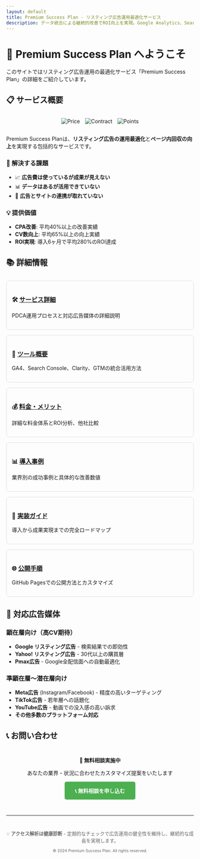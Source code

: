 ```yaml
---
layout: default
title: Premium Success Plan - リスティング広告運用最適化サービス  
description: データ統合による継続的改善でROI向上を実現。Google Analytics、Search Console、Microsoft Clarityを活用した総合的な広告最適化サービス。
---
```


# 🚀 Premium Success Plan へようこそ

このサイトではリスティング広告運用の最適化サービス「Premium Success Plan」の詳細をご紹介しています。

## 📋 サービス概要

<div style="text-align: center; margin: 2em 0;">
  <img src="https://img.shields.io/badge/Price-¥15%2C000%2Fmonth-brightgreen" alt="Price" style="margin: 0 5px;">
  <img src="https://img.shields.io/badge/Contract-1%20Year-blue" alt="Contract" style="margin: 0 5px;">
  <img src="https://img.shields.io/badge/Monthly%20Points-100pt-orange" alt="Points" style="margin: 0 5px;">
</div>

Premium Success Planは、**リスティング広告の運用最適化**と**ページ内回収の向上**を実現する包括的なサービスです。

### 🎯 解決する課題

- 📈 **広告費は使っているが成果が見えない**
- 📊 **データはあるが活用できていない** 
- 🔗 **広告とサイトの連携が取れていない**

### 💡 提供価値

- **CPA改善**: 平均40%以上の改善実績
- **CV数向上**: 平均65%以上の向上実績  
- **ROI実現**: 導入6ヶ月で平均280%のROI達成

## 📚 詳細情報

<div style="display: grid; grid-template-columns: repeat(auto-fit, minmax(250px, 1fr)); gap: 1em; margin: 2em 0;">

<div style="border: 1px solid #ddd; padding: 1em; border-radius: 8px;">
<h3>🛠️ <a href="/docs/service-details">サービス詳細</a></h3>
<p>PDCA運用プロセスと対応広告媒体の詳細説明</p>
</div>

<div style="border: 1px solid #ddd; padding: 1em; border-radius: 8px;">
<h3>🔧 <a href="/docs/tools-overview">ツール概要</a></h3>
<p>GA4、Search Console、Clarity、GTMの統合活用方法</p>
</div>

<div style="border: 1px solid #ddd; padding: 1em; border-radius: 8px;">
<h3>💰 <a href="/docs/pricing-and-benefits">料金・メリット</a></h3>
<p>詳細な料金体系とROI分析、他社比較</p>
</div>

<div style="border: 1px solid #ddd; padding: 1em; border-radius: 8px;">
<h3>📊 <a href="/docs/case-studies">導入事例</a></h3>
<p>業界別の成功事例と具体的な改善数値</p>
</div>

<div style="border: 1px solid #ddd; padding: 1em; border-radius: 8px;">
<h3>🚀 <a href="/docs/implementation-guide">実装ガイド</a></h3>
<p>導入から成果実現までの完全ロードマップ</p>
</div>

<div style="border: 1px solid #ddd; padding: 1em; border-radius: 8px;">
<h3>🌐 <a href="/docs/github-pages-setup">公開手順</a></h3>
<p>GitHub Pagesでの公開方法とカスタマイズ</p>
</div>

</div>

## 🎯 対応広告媒体

### 顕在層向け（高CV期待）
- **Google リスティング広告** - 検索結果での即効性
- **Yahoo! リスティング広告** - 30代以上の購買層
- **Pmax広告** - Google全配信面への自動最適化

### 準顕在層〜潜在層向け  
- **Meta広告** (Instagram/Facebook) - 精度の高いターゲティング
- **TikTok広告** - 若年層への話題化
- **YouTube広告** - 動画での没入感の高い訴求
- **その他多数のプラットフォーム対応**

## 📞 お問い合わせ

<div style="text-align: center; margin: 3em 0;">
<p><strong>🎉 無料相談実施中</strong></p>
<p>あなたの業界・状況に合わせたカスタマイズ提案をいたします</p>
<a href="mailto:contact@example.com" style="display: inline-block; background: #4CAF50; color: white; padding: 1em 2em; text-decoration: none; border-radius: 5px; font-weight: bold;">📞 無料相談を申し込む</a>
</div>

---

<div style="text-align: center; font-size: 0.9em; color: #666; margin-top: 3em;">
<p>💡 <strong>アクセス解析は健康診断</strong> - 定期的なチェックで広告運用の健全性を維持し、継続的な成長を実現します。</p>
<p><small>© 2024 Premium Success Plan. All rights reserved.</small></p>
</div>
